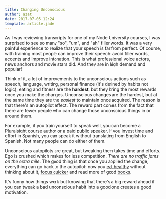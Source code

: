 ```yaml
---
title: Changing Unconscious
author: azat
date: 2017-07-05 12:24
template: article.jade
---
```


As I was reviewing transcripts for one of my Node University courses, I was surprised to see so many "so", "um", and "ah" filler words. It was a very painful experience to realize that your speech is far from perfect. Of course, with training most people can improve their speech: avoid filler words, accents and improve intonation. This is what professional voice actors, news anchors and movie stars did. And they are in high demand and popular! 

Think of it, a lot of improvements to the unconscious actions such as speech, language, writing, personal finance (it's defined by habits not logic), eating and fitness are the **hardest**, but they bring the most rewards once you make the changes. Unconscious changes are the hardest, but at the same time they are the *easiest* to maintain once acquired. The reason is that there's an autopilot effect. The reward part comes from the fact that there are fewer people who can change those unconscious things in or around them. 

For example, if you train yourself to speak well, you can become a Pluralsight course author or a paid public speaker. If you invest time and effort in Spanish, you can speak it without translating from English to Spanish. Not many people can do either of them.

Unconscious autopilots are great, but tweaking them takes time and efforts. Ego is crushed which makes for less competition. *There are no traffic jams on the extra mile*. The good thing is that once you applied the change, everything can go back to the autopilot: now you [eat healthy](http://azat.co/blog/paleo-superpowers) without thinking about it, [focus quicker](http://azat.co/blog/flow) and read more of good [books](http://azat.co/blog/200-books). 

It's funny how things work but knowing that there's a big reward ahead if you can tweak a bad unconscious habit into a good one creates a good motivation.
